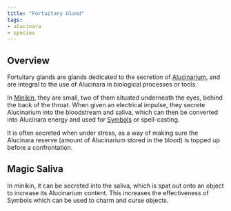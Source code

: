 ```yaml
---
title: "Fortuitary Gland"
tags:
- alucinara
- species
---
```

## Overview
Fortuitary glands are glands dedicated to the secretion of [Alucinarium](phenomena/alucinara.md), and are integral to the use of Alucinara in biological processes or tools.

In [Minikin](species/fauna/minikin.md), they are small, two of them situated underneath the eyes, behind the back of the throat. When given an electrical impulse, they secrete Alucinarium into the bloodstream and saliva, which can then be converted into Alucinara energy and used for [Symbols](phenomena/symbols.md) or spell-casting.

It is often secreted when under stress, as a way of making sure the Alucinara reserve (amount of Alucinarium stored in the blood) is topped up before a confrontation.
## Magic Saliva
In minikin, it can be secreted into the saliva, which is spat out onto an object to increase its Alucinarium content. This increases the effectiveness of Symbols which can be used to charm and curse objects.